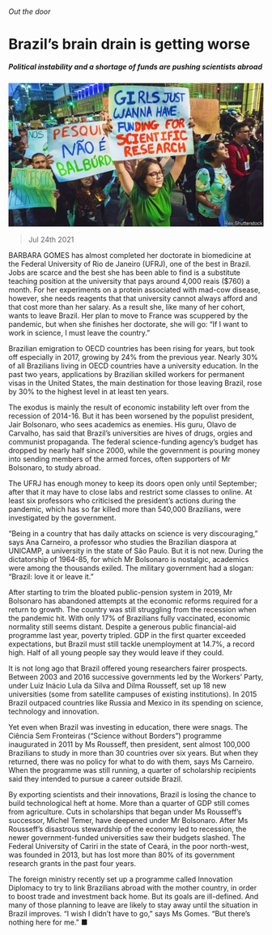 ###### Out the door

# Brazil’s brain drain is getting worse 

##### Political instability and a shortage of funds are pushing scientists abroad 

![image](images/20210724_AMP002_0.jpg) 

> Jul 24th 2021 

BARBARA GOMES has almost completed her doctorate in biomedicine at the Federal University of Rio de Janeiro (UFRJ), one of the best in Brazil. Jobs are scarce and the best she has been able to find is a substitute teaching position at the university that pays around 4,000 reais ($760) a month. For her experiments on a protein associated with mad-cow disease, however, she needs reagents that that university cannot always afford and that cost more than her salary. As a result she, like many of her cohort, wants to leave Brazil. Her plan to move to France was scuppered by the pandemic, but when she finishes her doctorate, she will go: “If I want to work in science, I must leave the country.”

Brazilian emigration to OECD countries has been rising for years, but took off especially in 2017, growing by 24% from the previous year. Nearly 30% of all Brazilians living in OECD countries have a university education. In the past two years, applications by Brazilian skilled workers for permanent visas in the United States, the main destination for those leaving Brazil, rose by 30% to the highest level in at least ten years.


The exodus is mainly the result of economic instability left over from the recession of 2014-16. But it has been worsened by the populist president, Jair Bolsonaro, who sees academics as enemies. His guru, Olavo de Carvalho, has said that Brazil’s universities are hives of drugs, orgies and communist propaganda. The federal science-funding agency’s budget has dropped by nearly half since 2000, while the government is pouring money into sending members of the armed forces, often supporters of Mr Bolsonaro, to study abroad.

The UFRJ has enough money to keep its doors open only until September; after that it may have to close labs and restrict some classes to online. At least six professors who criticised the president’s actions during the pandemic, which has so far killed more than 540,000 Brazilians, were investigated by the government.

“Being in a country that has daily attacks on science is very discouraging,” says Ana Carneiro, a professor who studies the Brazilian diaspora at UNICAMP, a university in the state of São Paulo. But it is not new. During the dictatorship of 1964-85, for which Mr Bolsonaro is nostalgic, academics were among the thousands exiled. The military government had a slogan: “Brazil: love it or leave it.”

After starting to trim the bloated public-pension system in 2019, Mr Bolsonaro has abandoned attempts at the economic reforms required for a return to growth. The country was still struggling from the recession when the pandemic hit. With only 17% of Brazilians fully vaccinated, economic normality still seems distant. Despite a generous public financial-aid programme last year, poverty tripled. GDP in the first quarter exceeded expectations, but Brazil must still tackle unemployment at 14.7%, a record high. Half of all young people say they would leave if they could.

It is not long ago that Brazil offered young researchers fairer prospects. Between 2003 and 2016 successive governments led by the Workers’ Party, under Luiz Inácio Lula da Silva and Dilma Rousseff, set up 18 new universities (some from satellite campuses of existing institutions). In 2015 Brazil outpaced countries like Russia and Mexico in its spending on science, technology and innovation.

Yet even when Brazil was investing in education, there were snags. The Ciência Sem Fronteiras (“Science without Borders”) programme inaugurated in 2011 by Ms Rousseff, then president, sent almost 100,000 Brazilians to study in more than 30 countries over six years. But when they returned, there was no policy for what to do with them, says Ms Carneiro. When the programme was still running, a quarter of scholarship recipients said they intended to pursue a career outside Brazil.

By exporting scientists and their innovations, Brazil is losing the chance to build technological heft at home. More than a quarter of GDP still comes from agriculture. Cuts in scholarships that began under Ms Rousseff’s successor, Michel Temer, have deepened under Mr Bolsonaro. After Ms Rousseff’s disastrous stewardship of the economy led to recession, the newer government-funded universities saw their budgets slashed. The Federal University of Cariri in the state of Ceará, in the poor north-west, was founded in 2013, but has lost more than 80% of its government research grants in the past four years.

The foreign ministry recently set up a programme called Innovation Diplomacy to try to link Brazilians abroad with the mother country, in order to boost trade and investment back home. But its goals are ill-defined. And many of those planning to leave are likely to stay away until the situation in Brazil improves. “I wish I didn’t have to go,” says Ms Gomes. “But there’s nothing here for me.” ■

